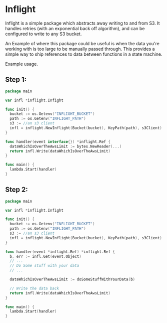 # Inflight


Inflight is a simple package which abstracts away writing to and from S3. It handles retries (with an exponential back off algorithm), and can be configured to write to any S3 bucket.

An Example of where this package could be useful is when the data you're working with is too large to be manually passed through. This provides a simple way to ship references to data between functions in a state machine.

Example usage.

## Step 1:
```go
package main

var infl *inflight.Infight

func init() {
  bucket := os.Getenv("INFLIGHT_BUCKET")
  path := os.Getenv("INFLIGHT_PATH")
  s3 := //an s3 client
  infl = inflight.NewInflight(Bucket(bucket), KeyPath(path), s3Client)
}

func handler(event interface{}) *inflight.Ref {
  dataWhichIsOverTheAwsLimit := bytes.NewReader(...)
  return infl.Write(dataWhichIsOverTheAwsLimit)
}

func main() {
  lambda.Start(handler)
}
```

## Step 2:
```go
package main

var infl *inflight.Infight

func init() {
  bucket := os.Getenv("INFLIGHT_BUCKET")
  path := os.Getenv("INFLIGHT_PATH")
  s3 := //an s3 client
  infl = inflight.NewInflight(Bucket(bucket), KeyPath(path), s3Client)
}

func handler(event *inflight.Ref) *inflight.Ref {
  b, err := infl.Get(event.Object)
  // ...
  // Do Some stuff with your data
  // ...

  dataWhichIsOverTheAwsLimit := doSomeStuffWithYourData(b)

  // Write the data back
  return infl.Write(dataWhichIsOverTheAwsLimit)
}

func main() {
  lambda.Start(handler)
}
```



